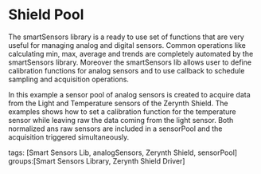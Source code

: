 Shield Pool
===========
The smartSensors library is a ready to use set of functions that are very useful for managing analog and digital sensors.
Common operations like calculating min, max, average and trends are completely automated by the smartSensors library.
Moreover the smartSensors lib allows user to define calibration functions for analog sensors and to use callback to schedule sampling and acquisition operations.

In this example a sensor pool of analog sensors is created to acquire data from the Light and Temperature sensors of the Zerynth Shield. The examples shows how to set a calibration function for the temperature sensor while leaving raw the data coming from the light sensor.
Both normalized ans raw sensors are included in a sensorPool and the acquisition triggered simultaneously.

tags: [Smart Sensors Lib, analogSensors, Zerynth Shield, sensorPool]
groups:[Smart Sensors Library, Zerynth Shield Driver]    